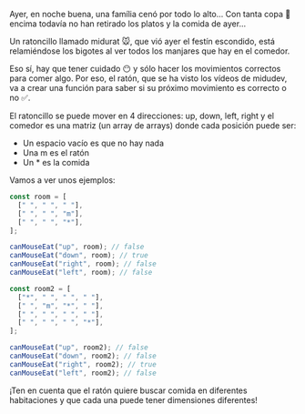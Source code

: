 Ayer, en noche buena, una família cenó por todo lo alto... Con tanta copa 🍾 encima todavía no han retirado los platos y la comida de ayer...

Un ratoncillo llamado midurat 🐭, que vió ayer el festín escondido, está relamiéndose los bigotes al ver todos los manjares que hay en el comedor.

Eso sí, hay que tener cuidado 😶 y sólo hacer los movimientos correctos para comer algo. Por eso, el ratón, que se ha visto los vídeos de midudev, va a crear una función para saber si su próximo movimiento es correcto o no ✅.

El ratoncillo se puede mover en 4 direcciones: up, down, left, right y el comedor es una matriz (un array de arrays) donde cada posición puede ser:

- Un espacio vacío es que no hay nada
- Una m es el ratón
- Un \* es la comida

Vamos a ver unos ejemplos:

```js
const room = [
  [" ", " ", " "],
  [" ", " ", "m"],
  [" ", " ", "*"],
];

canMouseEat("up", room); // false
canMouseEat("down", room); // true
canMouseEat("right", room); // false
canMouseEat("left", room); // false

const room2 = [
  ["*", " ", " ", " "],
  [" ", "m", "*", " "],
  [" ", " ", " ", " "],
  [" ", " ", " ", "*"],
];

canMouseEat("up", room2); // false
canMouseEat("down", room2); // false
canMouseEat("right", room2); // true
canMouseEat("left", room2); // false
```

¡Ten en cuenta que el ratón quiere buscar comida en diferentes habitaciones y que cada una puede tener dimensiones diferentes!
